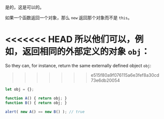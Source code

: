 是的，这是可以的。

如果一个函数返回一个对象，那么 `new` 返回那个对象而不是 `this`。

<<<<<<< HEAD
所以他们可以，例如，返回相同的外部定义的对象 `obj`：
=======
So they can, for instance, return the same externally defined object `obj`:
>>>>>>> e515f80a9f076115a6e3fef8a30cd73e6db20054

```js run no-beautify
let obj = {};

function A() { return obj; }
function B() { return obj; }

alert( new A() == new B() ); // true
```
